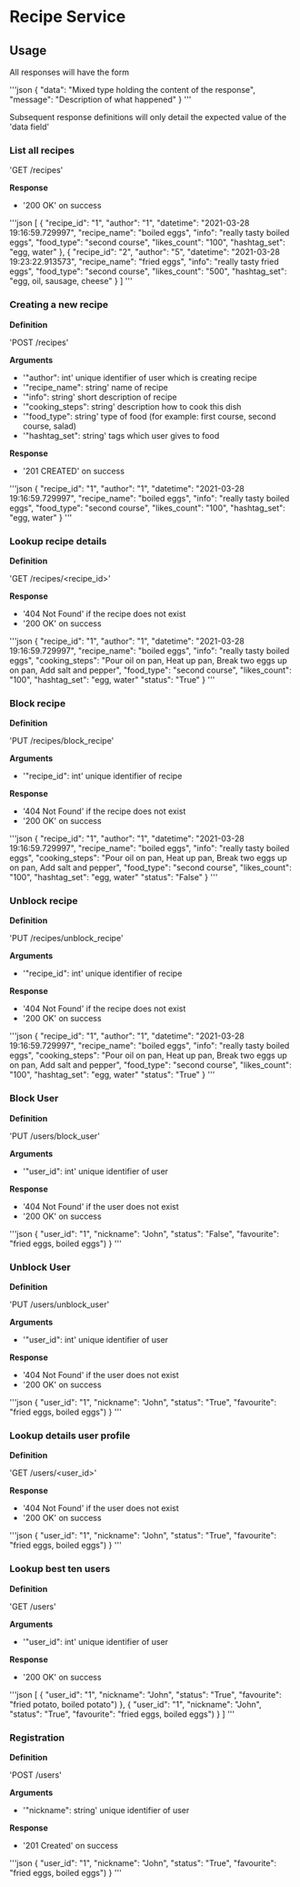 # Recipe Service

## Usage

All responses will have the form 

'''json
{
    "data": "Mixed type holding the content of the response",
    "message": "Description of what happened"
}
'''

Subsequent response definitions will only detail the expected value of the 'data field'

### List all recipes

'GET /recipes'

**Response**

- '200 OK' on success

'''json
[
    {
        "recipe_id": "1",
        "author": "1",
        "datetime": "2021-03-28 19:16:59.729997",
        "recipe_name": "boiled eggs",
        "info": "really tasty boiled eggs",
        "food_type": "second course",
        "likes_count": "100",
        "hashtag_set": "egg, water"
    },
    {
        "recipe_id": "2",
        "author": "5",
        "datetime": "2021-03-28 19:23:22.913573",
        "recipe_name": "fried eggs",
        "info": "really tasty fried eggs",
        "food_type": "second course",
        "likes_count": "500",
        "hashtag_set": "egg, oil, sausage, cheese"
    }
]
'''

### Creating a new recipe

**Definition**

'POST /recipes'

**Arguments**

- '"author": int' unique identifier of user which is creating recipe
- '"recipe_name": string' name of recipe
- '"info": string' short description of recipe
- '"cooking_steps": string' description how to cook this dish
- '"food_type": string' type of food (for example: first course, second course, salad)
- '"hashtag_set": string' tags which user gives to food

**Response**

- '201 CREATED' on success

'''json
{
    "recipe_id": "1",
    "author": "1",
    "datetime": "2021-03-28 19:16:59.729997",
    "recipe_name": "boiled eggs",
    "info": "really tasty boiled eggs",
    "food_type": "second course",
    "likes_count": "100",
    "hashtag_set": "egg, water"
}
'''

### Lookup recipe details

**Definition**

'GET /recipes/<recipe_id>'

**Response**

- '404 Not Found' if the recipe does not exist
- '200 OK' on success

'''json
{
    "recipe_id": "1",
    "author": "1",
    "datetime": "2021-03-28 19:16:59.729997",
    "recipe_name": "boiled eggs",
    "info": "really tasty boiled eggs",
    "cooking_steps": "Pour oil on pan, Heat up pan, Break two eggs up on pan, Add salt and pepper",
    "food_type": "second course",
    "likes_count": "100",
    "hashtag_set": "egg, water"
    "status": "True"
}
'''

### Block recipe

**Definition**

'PUT /recipes/block_recipe'

**Arguments**

- '"recipe_id": int' unique identifier of recipe

**Response**

- '404 Not Found' if the recipe does not exist
- '200 OK' on success

'''json
{
    "recipe_id": "1",
    "author": "1",
    "datetime": "2021-03-28 19:16:59.729997",
    "recipe_name": "boiled eggs",
    "info": "really tasty boiled eggs",
    "cooking_steps": "Pour oil on pan, Heat up pan, Break two eggs up on pan, Add salt and pepper",
    "food_type": "second course",
    "likes_count": "100",
    "hashtag_set": "egg, water"
    "status": "False"
}
'''

### Unblock recipe

**Definition**

'PUT /recipes/unblock_recipe'

**Arguments**

- '"recipe_id": int' unique identifier of recipe

**Response**

- '404 Not Found' if the recipe does not exist
- '200 OK' on success

'''json
{
    "recipe_id": "1",
    "author": "1",
    "datetime": "2021-03-28 19:16:59.729997",
    "recipe_name": "boiled eggs",
    "info": "really tasty boiled eggs",
    "cooking_steps": "Pour oil on pan, Heat up pan, Break two eggs up on pan, Add salt and pepper",
    "food_type": "second course",
    "likes_count": "100",
    "hashtag_set": "egg, water"
    "status": "True"
}
'''

### Block User

**Definition**

'PUT /users/block_user'

**Arguments**

- '"user_id": int' unique identifier of user

**Response**

- '404 Not Found' if the user does not exist
- '200 OK' on success

'''json
{
    "user_id": "1",
    "nickname": "John",
    "status": "False",
    "favourite": "fried eggs, boiled eggs")
}
'''

### Unblock User

**Definition**

'PUT /users/unblock_user'

**Arguments**

- '"user_id": int' unique identifier of user

**Response**

- '404 Not Found' if the user does not exist
- '200 OK' on success

'''json
{
    "user_id": "1",
    "nickname": "John",
    "status": "True",
    "favourite": "fried eggs, boiled eggs")
}
'''

### Lookup details user profile

**Definition**

'GET /users/<user_id>'

**Response**

- '404 Not Found' if the user does not exist
- '200 OK' on success

'''json
{
    "user_id": "1",
    "nickname": "John",
    "status": "True",
    "favourite": "fried eggs, boiled eggs")
}
'''

### Lookup best ten users

**Definition**

'GET /users'

**Arguments**

- '"user_id": int' unique identifier of user

**Response**

- '200 OK' on success

'''json
[
    {
        "user_id": "1",
        "nickname": "John",
        "status": "True",
        "favourite": "fried potato, boiled potato")
    },
    {
        "user_id": "1",
        "nickname": "John",
        "status": "True",
        "favourite": "fried eggs, boiled eggs")
    }
]
'''

### Registration

**Definition**

'POST /users'

**Arguments**

- '"nickname": string' unique identifier of user

**Response**

- '201 Created' on success

'''json
{
    "user_id": "1",
    "nickname": "John",
    "status": "True",
    "favourite": "fried eggs, boiled eggs")
}
'''



























